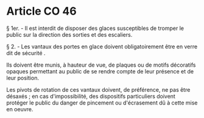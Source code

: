 # Article CO 46

§ 1er. - Il est interdit de disposer des glaces susceptibles de tromper le public sur la direction des sorties et des escaliers.

§ 2. - Les vantaux des portes en glace doivent obligatoirement être en verre dit  de sécurité .

Ils doivent être munis, à hauteur de vue, de plaques ou de motifs décoratifs opaques permettant au public de se rendre compte de leur présence et de leur position.

Les pivots de rotation de ces vantaux doivent, de préférence, ne pas être désaxés ; en cas d'impossibilité, des dispositifs particuliers doivent protéger le public du danger de pincement ou d'écrasement dû à cette mise en oeuvre.
